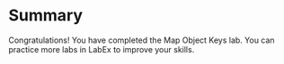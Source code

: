 # Summary

Congratulations! You have completed the Map Object Keys lab. You can practice more labs in LabEx to improve your skills.
